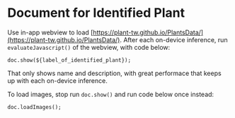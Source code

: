 # Document for Identified Plant

Use in-app webview to load [https://plant-tw.github.io/PlantsData/](https://plant-tw.github.io/PlantsData/). After each on-device inference, run `evaluateJavascript()` of the webview, with code below:

```
doc.show(${label_of_identified_plant});
```
That only shows name and description, with great performace that keeps up with each on-device inference.

To load images, stop run `doc.show()` and run code below once instead:

```
doc.loadImages();
```
